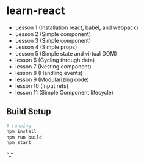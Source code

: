 # learn-react
* Lesson 1 (Installation react, babel, and webpack)
* Lesson 2 (Simple component)
* Lesson 3 (Simple component)
* Lesson 4 (Simple props)
* Lesson 5 (Simple state and virtual DOM)
* lesson 6 (Cycling through data)
* lesson 7 (Nesting component)
* lesson 8 (Handling events)
* lesson 9 (Modularizing code)
* lesson 10 (Input refs)
* lesson 11 (Simple Component lifecycle)

## Build Setup

``` bash
# running
npm install
npm run build
npm start
```
^_^
